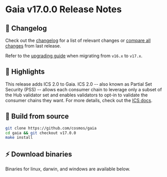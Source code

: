 # Gaia v17.0.0  Release Notes 

## 📝 Changelog

Check out the [changelog](https://github.com/cosmos/gaia/blob/v17.0.0/CHANGELOG.md) for a list of relevant changes or [compare all changes](https://github.com/cosmos/gaia/compare/v16.0.0...v17.0.0) from last release.

<!-- Add the following line for major releases -->
Refer to the [upgrading guide](https://github.com/cosmos/gaia/blob/release/v17.x/UPGRADING.md) when migrating from `v16.x` to `v17.x`.

## 🚀 Highlights

<!-- Add any highlights of this release -->
This release adds ICS 2.0 to Gaia. ICS 2.0 -- also known as Partial Set Security (PSS) -- allows each consumer chain to leverage only a subset of the Hub validator set and enables validators to opt-in to validate the consumer chains they want. For more details, check out the [ICS docs](https://cosmos.github.io/interchain-security/features/partial-set-security).   

## 🔨 Build from source

```bash
git clone https://github.com/cosmos/gaia
cd gaia && git checkout v17.0.0
make install
```

## ⚡️ Download binaries

Binaries for linux, darwin, and windows are available below.